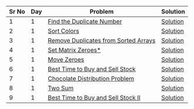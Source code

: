 | Sr No | Day | Problem                                                                                                         | Solution                                                                                                                              |
| ----- | --- | --------------------------------------------------------------------------------------------------------------- | ------------------------------------------------------------------------------------------------------------------------------------- |
| 1     | 1   | [Find the Duplicate Number](https://leetcode.com/problems/find-the-duplicate-number/)                              | [Solution](https://github.com/vickyguptaa7/CrackYourPlacement/blob/main/45DaysChallenge/Arrays/Find_the_Duplicate_Number.cpp)            |
| 2     | 1   | [Sort Colors](https://leetcode.com/problems/sort-colors/)                                                          | [Solution](https://github.com/vickyguptaa7/CrackYourPlacement/blob/main/45DaysChallenge/Arrays/Sort_Colors.cpp)                          |
| 3     | 1   | [Remove Duplicates from Sorted Arrays](https://leetcode.com/problems/remove-duplicates-from-sorted-array/)         | [Solution](https://github.com/vickyguptaa7/CrackYourPlacement/blob/main/45DaysChallenge/Arrays/Remove_Duplicates_from_Sorted_Arrays.cpp) |
| 4     | 1   | [Set Matrix Zeroes\*](https://leetcode.com/problems/set-matrix-zeroes/)                                            | [Solution](https://github.com/vickyguptaa7/CrackYourPlacement/blob/main/45DaysChallenge/Arrays/Set_Matrix_Zeroes.cpp)                    |
| 5     | 1   | [Move Zeroes](https://leetcode.com/problems/move-zeroes/)                                                          | [Solution](https://github.com/vickyguptaa7/CrackYourPlacement/blob/main/45DaysChallenge/Arrays/Move_Zeroes.cpp)                          |
| 6     | 1   | [Best Time to Buy and Sell Stock](https://leetcode.com/problems/best-time-to-buy-and-sell-stock/)                  | [Solution](https://github.com/vickyguptaa7/CrackYourPlacement/blob/main/45DaysChallenge/Best_Time_to_Buy_and_Sell_Stock.cpp)             |
| 7     | 1   | [Chocolate Distribution Problem](https://practice.geeksforgeeks.org/problems/chocolate-distribution-problem3825/1) | [Solution](https://github.com/vickyguptaa7/CrackYourPlacement/blob/main/45DaysChallenge/Chocolate_Distribution_Problem.cpp)              |
| 8     | 1   | [Two Sum](https://leetcode.com/problems/two-sum/)                                                                  | [Solution](https://github.com/vickyguptaa7/CrackYourPlacement/blob/main/45DaysChallenge/Two_Sum.cpp)                                     |
| 9     | 1   | [Best Time to Buy and Sell Stock II](https://leetcode.com/problems/best-time-to-buy-and-sell-stock-ii/)            | [Solution](https://github.com/vickyguptaa7/CrackYourPlacement/blob/main/45DaysChallenge/Best_Time_to_Buy_and_Sell_Stock_II.cpp)          |
